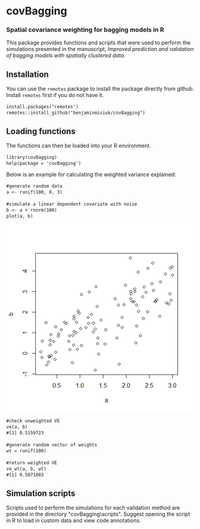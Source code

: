 # covBagging
### Spatial covariance weighting for bagging models in R

This package provides functions and scripts that were used to perform the simulations presented in the manuscript, *Improved prediction and validation of bagging models with spatially clustered data*.

## Installation

You can use the `remotes` package to install the package directly from github. Install `remotes` first if you do not have it. 

```
install.packages("remotes")
remotes::install_github("benjaminmisiuk/covBagging")
```

## Loading functions
The functions can then be loaded into your R environment.

```
library(covBagging)
help(package = 'covBagging')
```

Below is an example for calculating the weighted variance explained:

```
#generate random data
a <- runif(100, 0, 3)

#simulate a linear dependent covariate with noise
b <- a + rnorm(100)
plot(a, b)
```

![](images/a_b_eg.png)

```
#check unweighted VE
ve(a, b)
#[1] 0.5159723

#generate random vector of weights
wt = runif(100)

#return weighted VE
ve_wt(a, b, wt)
#[1] 0.5071803
```

## Simulation scripts
Scripts used to perform the simulations for each validation method are provided in the directory "covBagging\scripts". Suggest opening the script in R to load in custom data and view code annotations.
